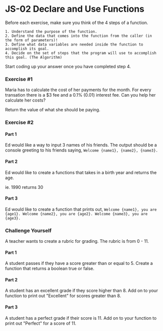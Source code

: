 # JS-02 Declare and Use Functions

Before each exercise, make sure you think of the 4 steps of a function.

```
1. Understand the purpose of the function.
2. Define the data that comes into the function from the caller (in the form of parameters)!
3. Define what data variables are needed inside the function to accomplish its goal.
4. Decide on the set of steps that the program will use to accomplish this goal. (The Algorithm)
```

Start coding up your answer once you have completed step 4.

### Exercise #1

Maria has to calculate the cost of her payments for the month. For every transation there is a $3 fee and a 0.1% (0.01) interest fee.
Can you help her calculate her costs?

Return the value of what she should be paying.

### Exercise #2

#### Part 1
Ed would like a way to input 3 names of his friends.
The output should be a console greeting to his friends saying, 
`Welcome {name1}, {name2}, {name3}.`

#### Part 2
Ed would like to create a functions that takes in a birth year and returns the age.

ie. 1990 returns 30

#### Part 3
Ed would like to create a function that prints out, 
`Welcome {name1}, you are {age1}. Welcome {name2}, you are {age2}. Welcome {name3}, you are {age3}.`

### Challenge Yourself
A teacher wants to create a rubric for grading. The rubric is from 0 - 11.

#### Part 1
A student passes if they have a score greater than or equal to 5.
Create a function that returns a boolean true or false. 

#### Part 2
A student has an excellent grade if they score higher than 8.
Add on to your function to print out "Excellent" for scores greater than 8.

#### Part 3
A student has a perfect grade if their score is 11.
Add on to your function to print out "Perfect" for a score of 11.

